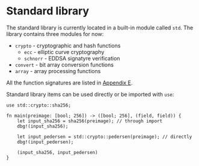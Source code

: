 # Standard library

The standard library is currently located in a built-in module called `std`.
The library contains three modules for now:
- `crypto` - cryptographic and hash functions
    - `ecc` - elliptic curve cryptography
    - `schnorr` - EDDSA signatyre verification
- `convert` - bit array conversion functions
- `array` - array processing functions

All the function signatures are listed in [Appendix E](../appendix/E-standard-library.md).

Standard library items can be used directly or be imported with `use`:

```rust,no_run,noplaypen
use std::crypto::sha256;

fn main(preimage: [bool; 256]) -> ([bool; 256], (field, field)) {
    let input_sha256 = sha256(preimage); // through import
    dbg!(input_sha256);

    let input_pedersen = std::crypto::pedersen(preimage); // directly
    dbg!(input_pedersen);

    (input_sha256, input_pedersen)
}
```
